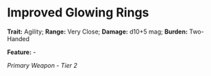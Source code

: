 # Improved Glowing Rings

**Trait:** Agility; **Range:** Very Close; **Damage:** d10+5 mag; **Burden:** Two-Handed

**Feature:** -

*Primary Weapon - Tier 2*
